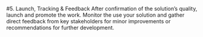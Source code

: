 #5. Launch, Tracking & Feedback
After confirmation of the solution’s quality, launch and promote the work. Monitor the use your solution and gather direct feedback from key stakeholders for minor improvements or recommendations for further development.





